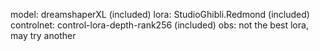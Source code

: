 model: dreamshaperXL (included)
lora: StudioGhibli.Redmond (included)
controlnet: control-lora-depth-rank256 (included)
obs: not the best lora, may try another

